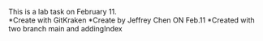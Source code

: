 This is a lab task on February 11.\
*Create with GitKraken
*Create by Jeffrey Chen ON Feb.11
*Created with two branch main and addingIndex

